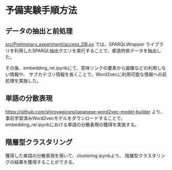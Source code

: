 # 予備実験手順方法
## データの抽出と前処理
[src/Preliminary_experiment/access_DB.py](access_DB.py) では、SPARQLWrapper ライブラリを利用したSPARQL抽出クエリを実行することで、都道府県データを抽出した。

その後、embedding_rel.ipynbにて、意味リンクの要素から画像などの利用しない情報や、
サブカテゴリ情報を省くことで、Word2vecに利用可能な情報への前処理を実施した。

## 単語の分散表現
https://github.com/shiroyagicorp/japanese-word2vec-model-builder
より、事前学習済みWord2vecモデルをダウンロードすることで、
embedding_rel.ipynbにおける単語の分散表現の獲得を実施する。

## 階層型クラスタリング
獲得した単語の分散表現を用いて、clustering.ipynbより、
階層型クラスタリングの結果を獲得することができる。
